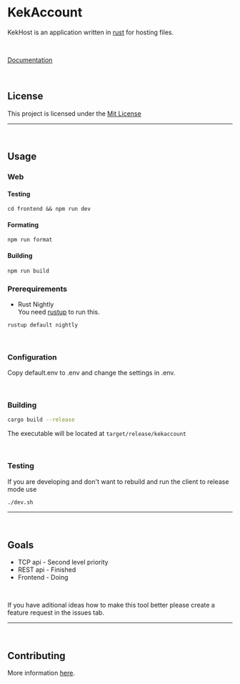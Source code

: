 # KekAccount
KekHost is an application written in [rust](https://www.rust-lang.org/) for hosting files. 

<br>

[Documentation](https://oss.kotw.dev/kekaccount/docs/)

<br>

## License
This project is licensed under the [Mit License](https://mit-license.org/)

<hr>
<br>

## Usage

### Web

#### Testing
```
cd frontend && npm run dev
```

#### Formating
```
npm run format
```

#### Building
```
npm run build
```

### Prerequirements

- Rust Nightly <br>
You need [rustup](https://rustup.rs/) to run this.

```sh
rustup default nightly
```

<br>

### Configuration
Copy default.env to .env and change the settings in .env.

<br>

### Building
```sh
cargo build --release
```

The executable will be located at `target/release/kekaccount`

<br>

### Testing
If you are developing and don't want to rebuild and run the client to release mode use
```sh
./dev.sh
```

<hr>
<br>

## Goals

- TCP api - Second level priority
- REST api - Finished
- Frontend - Doing

<br>

If you have aditional ideas how to make this tool better please create a feature request in the issues tab.

<hr>
<br>

## Contributing
More information [here](https://oss.kotw.dev/kekaccount/CONTRIBUTE).
